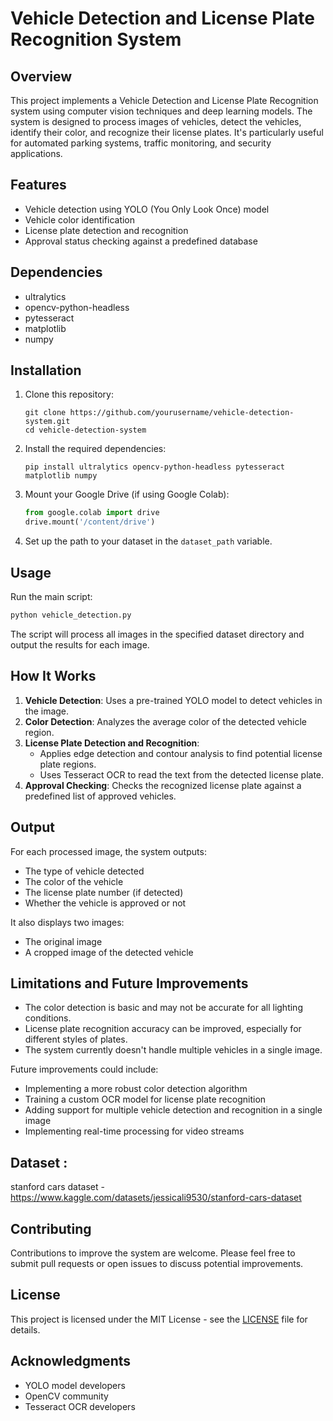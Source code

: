 # Vehicle Detection and License Plate Recognition System

## Overview

This project implements a Vehicle Detection and License Plate Recognition system using computer vision techniques and deep learning models. The system is designed to process images of vehicles, detect the vehicles, identify their color, and recognize their license plates. It's particularly useful for automated parking systems, traffic monitoring, and security applications.

## Features

- Vehicle detection using YOLO (You Only Look Once) model
- Vehicle color identification
- License plate detection and recognition
- Approval status checking against a predefined database

## Dependencies

- ultralytics
- opencv-python-headless
- pytesseract
- matplotlib
- numpy

## Installation

1. Clone this repository:

   ```
   git clone https://github.com/yourusername/vehicle-detection-system.git
   cd vehicle-detection-system
   ```

2. Install the required dependencies:

   ```
   pip install ultralytics opencv-python-headless pytesseract matplotlib numpy
   ```

3. Mount your Google Drive (if using Google Colab):

   ```python
   from google.colab import drive
   drive.mount('/content/drive')
   ```

4. Set up the path to your dataset in the `dataset_path` variable.

## Usage

Run the main script:

```python
python vehicle_detection.py
```

The script will process all images in the specified dataset directory and output the results for each image.

## How It Works

1. **Vehicle Detection**: Uses a pre-trained YOLO model to detect vehicles in the image.
2. **Color Detection**: Analyzes the average color of the detected vehicle region.
3. **License Plate Detection and Recognition**:
   - Applies edge detection and contour analysis to find potential license plate regions.
   - Uses Tesseract OCR to read the text from the detected license plate.
4. **Approval Checking**: Checks the recognized license plate against a predefined list of approved vehicles.

## Output

For each processed image, the system outputs:

- The type of vehicle detected
- The color of the vehicle
- The license plate number (if detected)
- Whether the vehicle is approved or not

It also displays two images:

- The original image
- A cropped image of the detected vehicle

## Limitations and Future Improvements

- The color detection is basic and may not be accurate for all lighting conditions.
- License plate recognition accuracy can be improved, especially for different styles of plates.
- The system currently doesn't handle multiple vehicles in a single image.

Future improvements could include:

- Implementing a more robust color detection algorithm
- Training a custom OCR model for license plate recognition
- Adding support for multiple vehicle detection and recognition in a single image
- Implementing real-time processing for video streams

## Dataset :

stanford cars dataset - https://www.kaggle.com/datasets/jessicali9530/stanford-cars-dataset

## Contributing

Contributions to improve the system are welcome. Please feel free to submit pull requests or open issues to discuss potential improvements.

## License

This project is licensed under the MIT License - see the [LICENSE](LICENSE) file for details.

## Acknowledgments

- YOLO model developers
- OpenCV community
- Tesseract OCR developers
